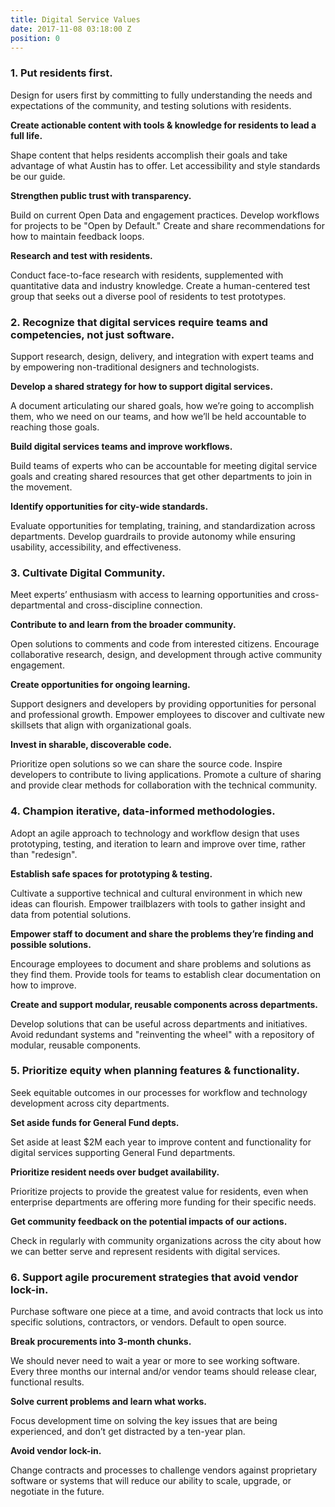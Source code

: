 ```yaml
---
title: Digital Service Values
date: 2017-11-08 03:18:00 Z
position: 0
---
```


### 1. Put residents first.

Design for users first by committing to fully understanding the needs and expectations of the community, and testing solutions with residents.

**Create actionable content with tools & knowledge for residents to lead a full life.**

Shape content that helps residents accomplish their goals and take advantage of what Austin has to offer. Let accessibility and style standards be our guide.

**Strengthen public trust with transparency.**

Build on current Open Data and engagement practices. Develop workflows for projects to be "Open by Default." Create and share recommendations for how to maintain feedback loops.

**Research and test with residents.**

Conduct face-to-face research with residents, supplemented with quantitative data and industry knowledge. Create a human-centered test group that seeks out a diverse pool of residents to test prototypes.

### 2. Recognize that digital services require teams and competencies, not just software.

Support research, design, delivery, and integration with expert teams and by empowering non-traditional designers and technologists.

**Develop a shared strategy for how to support digital services.**

A document articulating our shared goals, how we’re going to accomplish them, who we need on our teams, and how we’ll be held accountable to reaching those goals.

**Build digital services teams and improve workflows.**

Build teams of experts who can be accountable for meeting digital service goals and creating shared resources that get other departments to join in the movement.

**Identify opportunities for city-wide standards.**

Evaluate opportunities for templating, training, and standardization across departments. Develop guardrails to provide autonomy while ensuring usability, accessibility, and effectiveness.

### 3. Cultivate Digital Community.

Meet experts’ enthusiasm with access to learning opportunities and cross-departmental and cross-discipline connection.

**Contribute to and learn from the broader community.**

Open solutions to comments and code from interested citizens. Encourage collaborative research, design, and development through active community engagement.

**Create opportunities for ongoing learning.**

Support designers and developers by providing opportunities for personal and professional growth. Empower employees to discover and cultivate new skillsets that align with organizational goals.

**Invest in sharable, discoverable code.**

Prioritize open solutions so we can share the source code. Inspire developers to contribute to living applications. Promote a culture of sharing and provide clear methods for collaboration with the technical community.

### 4. Champion iterative, data-informed methodologies.

Adopt an agile approach to technology and workflow design that uses prototyping, testing, and iteration to learn and improve over time, rather than "redesign".

**Establish safe spaces for prototyping & testing.**

Cultivate a supportive technical and cultural environment in which new ideas can flourish. Empower trailblazers with tools to gather insight and data from potential solutions.

**Empower staff to document and share the problems they’re finding and possible solutions.**

Encourage employees to document and share problems and solutions as they find them. Provide tools for teams to establish clear documentation on how to improve.

**Create and support modular, reusable components across departments.**

Develop solutions that can be useful across departments and initiatives. Avoid redundant systems and "reinventing the wheel" with a repository of modular, reusable components.

### 5. Prioritize equity when planning features & functionality.

Seek equitable outcomes in our processes for workflow and technology development across city departments.

**Set aside funds for General Fund depts.**

Set aside at least $2M each year to improve content and functionality for digital services supporting General Fund departments.

**Prioritize resident needs over budget availability.**

Prioritize projects to provide the greatest value for residents, even when enterprise departments are offering more funding for their specific needs.

**Get community feedback on the potential impacts of our actions.**

Check in regularly with community organizations across the city about how we can better serve and represent residents with digital services.

### 6. Support agile procurement strategies that avoid vendor lock-in.

Purchase software one piece at a time, and avoid contracts that lock us into specific solutions, contractors, or vendors. Default to open source.

**Break procurements into 3-month chunks.**

We should never need to wait a year or more to see working software. Every three months our internal and/or vendor teams should release clear, functional results.

**Solve current problems and learn what works.**

Focus development time on solving the key issues that are being experienced, and don’t get distracted by a ten-year plan.

**Avoid vendor lock-in.**

Change contracts and processes to challenge vendors against proprietary software or systems that will reduce our ability to scale, upgrade, or negotiate in the future. 
